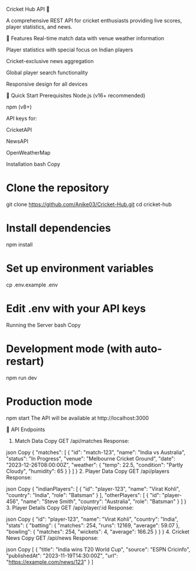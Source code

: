 Cricket Hub API 🏏

A comprehensive REST API for cricket enthusiasts providing live scores, player statistics, and news.

🌟 Features
Real-time match data with venue weather information

Player statistics with special focus on Indian players

Cricket-exclusive news aggregation

Global player search functionality

Responsive design for all devices

🚀 Quick Start
Prerequisites
Node.js (v16+ recommended)

npm (v8+)

API keys for:

CricketAPI

NewsAPI

OpenWeatherMap

Installation
bash
Copy
# Clone the repository
git clone https://github.com/Anike03/Cricket-Hub.git
cd cricket-hub

# Install dependencies
npm install

# Set up environment variables
cp .env.example .env
# Edit .env with your API keys
Running the Server
bash
Copy
# Development mode (with auto-restart)
npm run dev

# Production mode
npm start
The API will be available at http://localhost:3000

📡 API Endpoints
1. Match Data
Copy
GET /api/matches
Response:

json
Copy
{
  "matches": [
    {
      "id": "match-123",
      "name": "India vs Australia",
      "status": "In Progress",
      "venue": "Melbourne Cricket Ground",
      "date": "2023-12-26T08:00:00Z",
      "weather": {
        "temp": 22.5,
        "condition": "Partly Cloudy",
        "humidity": 65
      }
    }
  ]
}
2. Player Data
Copy
GET /api/players
Response:

json
Copy
{
  "indianPlayers": [
    {
      "id": "player-123",
      "name": "Virat Kohli",
      "country": "India",
      "role": "Batsman"
    }
  ],
  "otherPlayers": [
    {
      "id": "player-456",
      "name": "Steve Smith",
      "country": "Australia",
      "role": "Batsman"
    }
  ]
}
3. Player Details
Copy
GET /api/player/:id
Response:

json
Copy
{
  "id": "player-123",
  "name": "Virat Kohli",
  "country": "India",
  "stats": {
    "batting": {
      "matches": 254,
      "runs": 12169,
      "average": 59.07
    },
    "bowling": {
      "matches": 254,
      "wickets": 4,
      "average": 166.25
    }
  }
}
4. Cricket News
Copy
GET /api/news
Response:

json
Copy
[
  {
    "title": "India wins T20 World Cup",
    "source": "ESPN Cricinfo",
    "publishedAt": "2023-11-19T14:30:00Z",
    "url": "https://example.com/news/123"
  }
]
